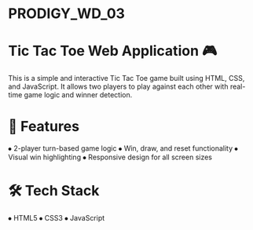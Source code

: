 # PRODIGY_WD_03
# Tic Tac Toe Web Application 🎮
This is a simple and interactive Tic Tac Toe game built using HTML, CSS, and JavaScript. It allows two players to play against each other with real-time game logic and winner detection.
# 🌟 Features
⦁	2-player turn-based game logic
⦁	Win, draw, and reset functionality
⦁	Visual win highlighting
⦁	Responsive design for all screen sizes
# 🛠 Tech Stack
⦁	HTML5
⦁	CSS3
⦁	JavaScript
